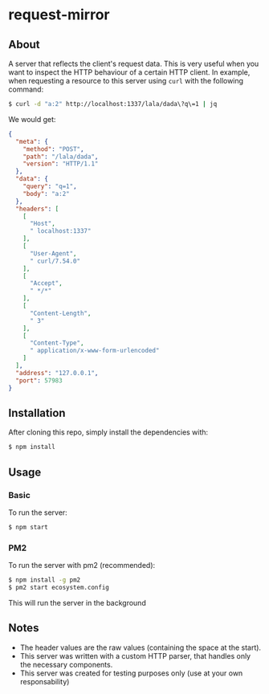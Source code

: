 # request-mirror

## About
A server that reflects the client's request data. This is very useful when you want to inspect the HTTP behaviour of a certain HTTP client. In example, when requesting a resource to this server using `curl` with the following command:

```bash
$ curl -d "a:2" http://localhost:1337/lala/dada\?q\=1 | jq
```

We would get:

```json
{
  "meta": {
    "method": "POST",
    "path": "/lala/dada",
    "version": "HTTP/1.1"
  },
  "data": {
    "query": "q=1",
    "body": "a:2"
  },
  "headers": [
    [
      "Host",
      " localhost:1337"
    ],
    [
      "User-Agent",
      " curl/7.54.0"
    ],
    [
      "Accept",
      " */*"
    ],
    [
      "Content-Length",
      " 3"
    ],
    [
      "Content-Type",
      " application/x-www-form-urlencoded"
    ]
  ],
  "address": "127.0.0.1",
  "port": 57983
}
```

## Installation
After cloning this repo, simply install the dependencies with:
```bash
$ npm install
```

## Usage
### Basic
To run the server:
```bash
$ npm start
```

### PM2
To run the server with pm2 (recommended):
```bash
$ npm install -g pm2
$ pm2 start ecosystem.config
```

This will run the server in the background

## Notes
* The header values are the raw values (containing the space at the start).
* This server was written with a custom HTTP parser, that handles only the necessary components.
* This server was created for testing purposes only (use at your own responsability)